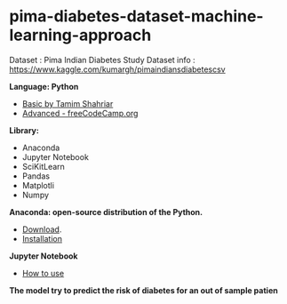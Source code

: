 # pima-diabetes-dataset-machine-learning-approach

Dataset : Pima Indian Diabetes Study
Dataset info : https://www.kaggle.com/kumargh/pimaindiansdiabetescsv

**Language: Python**
  - [Basic by Tamim Shahriar](https://bit.ly/2IkykDQ)
  - [Advanced - freeCodeCamp.org](https://www.youtube.com/watch?v=rfscVS0vtbw)
  
**Library:**
- Anaconda
- Jupyter Notebook
- SciKitLearn
- Pandas
- Matplotli
- Numpy

**Anaconda: open-source distribution of the Python.**
- [Download](https://www.anaconda.com/distribution/#windows).
- [Installation](https://docs.anaconda.com/anaconda/install/windows/)

**Jupyter Notebook**
- [How to use](https://www.codecademy.com/articles/how-to-use-jupyter-notebooks)

**The model try to predict the risk of diabetes for an out of sample patien** 
